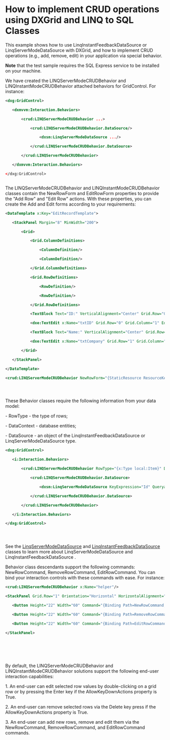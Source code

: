 # How to implement CRUD operations using DXGrid and LINQ to SQL Classes


<p>This example shows how to use LinqInstantFeedbackDataSource or LinqServerModeDataSource with DXGrid, and how to implement CRUD operations (e.g., add, remove, edit) in your application via special behavior.</p><p><strong>Note</strong> that the test sample requires the SQL Express service to be installed on your machine.</p><p>We have created the LINQServerModeCRUDBehavior and LINQInstantModeCRUDBehavior attached behaviors for GridControl. For instance: </p>

```xml
<dxg:GridControl>

   <dxmvvm:Interaction.Behaviors>

       <crud:LINQServerModeCRUDBehavior ...>

           <crud:LINQServerModeCRUDBehavior.DataSource/>

               <dxsm:LinqServerModeDataSource .../>

           </crud:LINQServerModeCRUDBehavior.DataSource>

       </crud:LINQServerModeCRUDBehavior>

   </dxmvvm:Interaction.Behaviors>

</dxg:GridControl>



```

<p>The LINQServerModeCRUDBehavior and LINQInstantModeCRUDBehavior classes contain the NewRowForm and EditRowForm properties to provide the "Add Row" and "Edit Row" actions. With these properties, you can create the Add and Edit forms according to your requirements:</p>

```xml
<DataTemplate x:Key="EditRecordTemplate">

   <StackPanel Margin="8" MinWidth="200">

       <Grid>

           <Grid.ColumnDefinitions>

               <ColumnDefinition/>

               <ColumnDefinition/>

           </Grid.ColumnDefinitions>

           <Grid.RowDefinitions>

               <RowDefinition/>

               <RowDefinition/>

           </Grid.RowDefinitions>

           <TextBlock Text="ID:" VerticalAlignment="Center" Grid.Row="0" Grid.Column="0" Margin="0,0,6,4" />

           <dxe:TextEdit x:Name="txtID" Grid.Row="0" Grid.Column="1" EditValue="{Binding Path=Id, Mode=TwoWay}" Margin="0,0,0,4" />

           <TextBlock Text="Name:" VerticalAlignment="Center" Grid.Row="1" Grid.Column="0" Margin="0,0,6,4" />

           <dxe:TextEdit x:Name="txtCompany" Grid.Row="1" Grid.Column="1" EditValue="{Binding Path=Name, Mode=TwoWay}" Margin="0,0,0,4" />

       </Grid>

   </StackPanel>

</DataTemplate>

<crud:LINQServerModeCRUDBehavior NewRowForm="{StaticResource ResourceKey=EditRecordTemplate}" EditRowForm="{StaticResource ResourceKey=EditRecordTemplate}"/> 





```

<p>These Behavior classes require the following information from your data model:</p><p>- RowType - the type of rows;</p><p>- DataContext - database entities;</p><p>- DataSource - an object of the LinqInstantFeedbackDataSource or LinqServerModeDataSource type.</p>

```xml
<dxg:GridControl>

   <i:Interaction.Behaviors>

       <crud:LINQServerModeCRUDBehavior RowType="{x:Type local:Item}" DataContext="{Binding Source={StaticResource DataClassesDataContext}}">

           <crud:LINQServerModeCRUDBehavior.DataSource>

               <dxsm:LinqServerModeDataSource KeyExpression="Id" QueryableSource="{Binding Items, Source={StaticResource DataClassesDataContext}}"/>

           </crud:LINQServerModeCRUDBehavior.DataSource>

       </crud:LINQServerModeCRUDBehavior>

   </i:Interaction.Behaviors>

</dxg:GridControl> 





```

<p>See the <a href="http://documentation.devexpress.com/#WPF/clsDevExpressXpfCoreServerModeLinqServerModeDataSourcetopic"><u>LinqServerModeDataSource</u></a> and <a href="http://documentation.devexpress.com/#WPF/clsDevExpressXpfCoreServerModeLinqInstantFeedbackDataSourcetopic"><u>LinqInstantFeedbackDataSource</u></a> classes to learn more about LinqServerModeDataSource and LinqInstantFeedbackDataSource .</p><p>Behavior class descendants support the following commands: NewRowCommand, RemoveRowCommand, EditRowCommand. You can bind your interaction controls with these commands with ease. For instance:</p>

```xml
<crud:LINQServerModeCRUDBehavior x:Name="helper"/>

<StackPanel Grid.Row="1" Orientation="Horizontal" HorizontalAlignment="Center">

   <Button Height="22" Width="60" Command="{Binding Path=NewRowCommand, ElementName=helper}">Add</Button>

   <Button Height="22" Width="60" Command="{Binding Path=RemoveRowCommand, ElementName=helper}" Margin="6,0,6,0">Remove</Button>

   <Button Height="22" Width="60" Command="{Binding Path=EditRowCommand, ElementName=helper}">Edit</Button>

</StackPanel>





```

<p>                    </p><p>By default, the LINQServerModeCRUDBehavior and LINQInstantModeCRUDBehavior solutions support the following end-user interaction capabilities:</p><p>1. An end-user can edit selected row values by double-clicking on a grid row or by pressing the Enter key if the AllowKeyDownActions property is True.</p><p>2. An end-user can remove selected rows via the Delete key press if the AllowKeyDownActions property is True.</p><p>3. An end-user can add new rows, remove and edit them via the NewRowCommand, RemoveRowCommand, and EditRowCommand commands.</p>

<br/>


